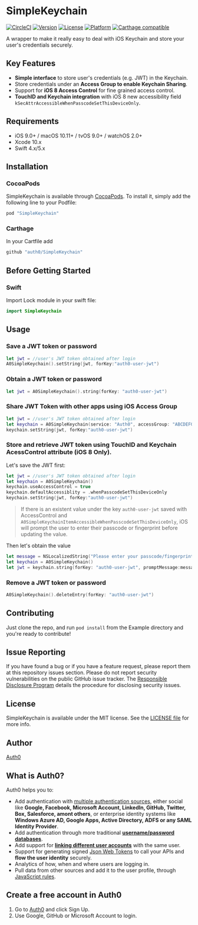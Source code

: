 # SimpleKeychain

[![CircleCI](https://circleci.com/gh/auth0/SimpleKeychain.svg?style=shield)](https://circleci.com/gh/auth0/SimpleKeychain)
[![Version](https://img.shields.io/cocoapods/v/SimpleKeychain.svg?style=flat-square)](https://cocoapods.org/pods/SimpleKeychain)
[![License](https://img.shields.io/cocoapods/l/SimpleKeychain.svg?style=flat-square)](https://cocoapods.org/pods/SimpleKeychain)
[![Platform](https://img.shields.io/cocoapods/p/SimpleKeychain.svg?style=flat-square)](https://cocoapods.org/pods/SimpleKeychain)
[![Carthage compatible](https://img.shields.io/badge/Carthage-compatible-4BC51D.svg?style=flat-square)](https://github.com/Carthage/Carthage)

A wrapper to make it really easy to deal with iOS Keychain and store your user's credentials securely.

## Key Features

- **Simple interface** to store user's credentials (e.g. JWT) in the Keychain.
- Store credentials under an **Access Group to enable Keychain Sharing**.
- Support for **iOS 8 Access Control** for fine grained access control. 
- **TouchID and Keychain integration** with iOS 8 new accessibility field `kSecAttrAccessibleWhenPasscodeSetThisDeviceOnly`. 

## Requirements

- iOS 9.0+ / macOS 10.11+ / tvOS 9.0+ / watchOS 2.0+
- Xcode 10.x
- Swift 4.x/5.x

## Installation

### CocoaPods

SimpleKeychain is available through [CocoaPods](https://cocoapods.org). To install
it, simply add the following line to your Podfile:

```ruby
pod "SimpleKeychain"
```

### Carthage

In your Cartfile add

```ruby
github "auth0/SimpleKeychain"
```

## Before Getting Started

### Swift
Import Lock module in your swift file:

```swift
import SimpleKeychain
```

## Usage

### Save a JWT token or password

```swift
let jwt = //user's JWT token obtained after login
A0SimpleKeychain().setString(jwt, forKey:"auth0-user-jwt")
```

### Obtain a JWT token or password

```swift
let jwt = A0SimpleKeychain().string(forKey: "auth0-user-jwt")
```

### Share JWT Token with other apps using iOS Access Group

```swift
let jwt = //user's JWT token obtained after login
let keychain = A0SimpleKeychain(service: "Auth0", accessGroup: "ABCDEFGH.com.mydomain.myaccessgroup")
keychain.setString(jwt, forKey:"auth0-user-jwt")
```

### Store and retrieve JWT token using TouchID and Keychain AcessControl attribute (iOS 8 Only).

Let's save the JWT first:

```swift
let jwt = //user's JWT token obtained after login
let keychain = A0SimpleKeychain()
keychain.useAccessControl = true
keychain.defaultAccessiblity = .whenPasscodeSetThisDeviceOnly
keychain.setString(jwt, forKey:"auth0-user-jwt")
```

> If there is an existent value under the key `auth0-user-jwt` saved with AccessControl and `A0SimpleKeychainItemAccessibleWhenPasscodeSetThisDeviceOnly`, iOS will prompt the user to enter their passcode or fingerprint before updating the value.

Then let's obtain the value

```swift
let message = NSLocalizedString("Please enter your passcode/fingerprint to login with awesome App!.", comment: "Prompt TouchID message")
let keychain = A0SimpleKeychain()
let jwt = keychain.string(forKey: "auth0-user-jwt", promptMessage:message)
```

### Remove a JWT token or password

```swift
A0SimpleKeychain().deleteEntry(forKey: "auth0-user-jwt")
```

## Contributing

Just clone the repo, and run `pod install` from the Example directory and you're ready to contribute!

## Issue Reporting

If you have found a bug or if you have a feature request, please report them at this repository issues section. Please do not report security vulnerabilities on the public GitHub issue tracker. The [Responsible Disclosure Program](https://auth0.com/whitehat) details the procedure for disclosing security issues.

## License

SimpleKeychain is available under the MIT license. See the [LICENSE file](https://github.com/auth0/SimpleKeychain/blob/master/LICENSE) for more info.

## Author

[Auth0](https://auth0.com)

## What is Auth0?

Auth0 helps you to:

* Add authentication with [multiple authentication sources](https://docs.auth0.com/identityproviders), either social like **Google, Facebook, Microsoft Account, LinkedIn, GitHub, Twitter, Box, Salesforce, amont others**, or enterprise identity systems like **Windows Azure AD, Google Apps, Active Directory, ADFS or any SAML Identity Provider**.
* Add authentication through more traditional **[username/password databases](https://docs.auth0.com/mysql-connection-tutorial)**.
* Add support for **[linking different user accounts](https://docs.auth0.com/link-accounts)** with the same user.
* Support for generating signed [Json Web Tokens](https://docs.auth0.com/jwt) to call your APIs and **flow the user identity** securely.
* Analytics of how, when and where users are logging in.
* Pull data from other sources and add it to the user profile, through [JavaScript rules](https://docs.auth0.com/rules).

## Create a free account in Auth0

1. Go to [Auth0](https://auth0.com) and click Sign Up.
2. Use Google, GitHub or Microsoft Account to login.
